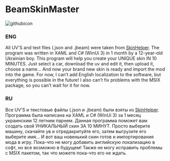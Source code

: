 # BeamSkinMaster
![githubicon](https://github.com/lzkamods/BeamSkinMaster-alpha/assets/104593893/49f333b1-dfd1-4dab-823d-8387ec37a940)


### ENG


All UV'S and text files (.json and .jbeam) were taken from [SkinHelper](https://www.beamng.com/resources/skin-helper.15037/).
The program was written in XAML and C# (WinUi 3) in 1 month by a 12-year-old Ukrainian boy. This program will help you create your UNIQUE skin IN 10 MINUTES. Just select a car, download the uv and edit it, then upload it, choose a name... And now your brand new skin is ready and import the mod into the game. For now, I can’t add English localization to the software, but everything is possible in the future! I also can’t fix problems with the MSIX package, so you can’t wait for it for now.

### RU


Все UV'S и текстовые файлы (.json и .jbeam) были взяты из [SkinHelper](https://www.beamng.com/resources/skin-helper.15037/). 
Программа  была написана на XAML и C# (WinUi 3) за 1 месяц украинским 12 летним парнем. Данная программа поможет вам создать свой УНИКАЛЬНЫЙ скин  ЗА 10 МИНУТ. Просто выберите машину, скачайте ув и отредакритуйте его, затем выгрузите его выберите имя... И вот ваш новенький скин готов и импортирования мода в игру. Пока-что не могу добавить английскую локализацию в софт, но все возможно в будущем! Также не могу исправить проблемы с MSIX пакетом, так что можете пока-что его не ждать.
